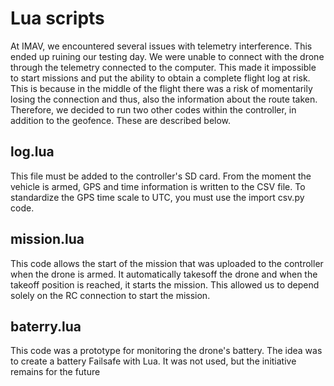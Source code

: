 # Lua scripts

At IMAV, we encountered several issues with telemetry interference. This ended up ruining our testing day. We were unable to connect with the drone through the telemetry connected to the computer. 
This made it impossible to start missions and put the ability to obtain a complete flight log at risk. This is because in the middle of the flight there was a risk of momentarily losing the connection and thus, also the information about the route taken.
Therefore, we decided to run two other codes within the controller, in addition to the geofence. These are described below.

## log.lua

This file must be added to the controller's SD card. From the moment the vehicle is armed, GPS and time information is written to the CSV file. 
To standardize the GPS time scale to UTC, you must use the import csv.py code.

## mission.lua

This code allows the start of the mission that was uploaded to the controller when the drone is armed. It automatically takesoff the drone and when the takeoff position is reached, it starts the mission. This allowed us to depend solely on the RC connection to start the mission.

## baterry.lua

This code was a prototype for monitoring the drone's battery. The idea was to create a battery Failsafe with Lua. It was not used, but the initiative remains for the future
